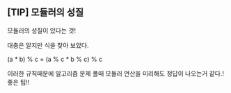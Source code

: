 ## [TIP] 모듈러의 성질 

모듈러의 성질이 있다는 것!

대충은 알지만 식을 찾아 보았다.

(a * b) % c = (a % c * b % c) % c

이러한 규칙때문에 알고리즘 문제 풀때 모듈러 연산을 미리해도 정답이 나오는거 같다.! 좋은 팁!!

